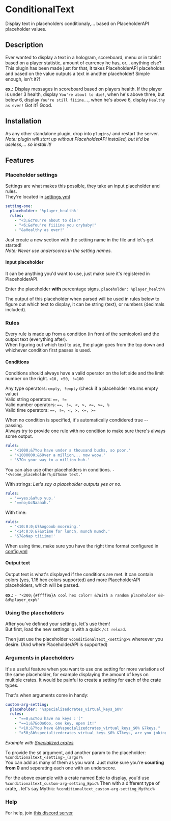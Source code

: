 # ConditionalText
Display text in placeholders conditionaly,... based on PlaceholderAPI placeholder values.

## Description

Ever wanted to display a text in a hologram, scoreboard, menu or in tablist based on a player statistic, amount of currency he has, or... anything else?
This plugin has been made just for that, it takes PlaceholderAPI placeholdes and based on the value outputs a text in another placeholder! Simple enough, isn't it?!

**ex.:** Display messages in scoreboard based on players health. If the player is under 3 health, display `You're about to die!`, when he's above three, but below 6, display `You're still fiiine..`,
when he's above 6, display `Healthy as ever!` Got it? Good.

## Installation

As any other standalone plugin, drop into `plugins/` and restart the server.\
*Note: plugin will start up without PlaceholderAPI installed, but it'd be useless,... so install it!*

## Features

### Placeholder settings

Settings are what makes this possible, they take an input placeholder and rules.\
They're located in [settings.yml](https://github.com/Wertik/ConditionalText/blob/master/src/main/resources/settings.yml)

```yaml
setting-one:
  placeholder: '%player_health%'
  rules:
    - "<3;&cYou're about to die!"
    - "<6;&eYou're fiiiine you crybaby!"
    - "&aHealthy as ever!"
```

Just create a new section with the setting name in the file and let's get started!\
*Note: Never use underscores in the setting names.*

#### Input placeholder

It can be anything you'd want to use, just make sure it's registered in PlaceholderAPI.

Enter the placeholder __with__ percentage signs. ``placeholder: %player_health%``

The output of this placeholder when parsed will be used in rules below to figure out which text to display, it can be string (text), or numbers (decimals included).

### Rules

Every rule is made up from a condition (in front of the semicolon) and the output text (everything after).\
When figuring out which text to use, the plugin goes from the top down and whichever condition first passes is used.

#### Conditions

Conditions should always have a valid operator on the left side and the limit number on the right. ``<10, >50, !=100``

Any type operators: `empty, !empty` (check if a placeholder returns empty value)\
Valid string operators: `==, !=`\
Valid number operators: `==, !=, <, >, <=, >=, %`\
Valid time operators: `==, !=, <, >, <=, >=`

When no condition is specified, it's automatically condidered true -- passing. \
Always try to provide one rule with no condition to make sure there's always some output.

```yaml
rules:
  - '<1000;&7You have under a thousand bucks, so poor.'
  - '>1000000;&6Over a million,.. now woow.'
  - '&7On your way to a million huh.'
```

You can also use other placeholders in conditions.
``- '<%some_placeholder%;&7Some text.'``

With strings:
*Let's say a placeholder outputs yes or no.*
```yaml
rules:
  - '==yes;&aYup yup.'
  - '==no;&cNaaaah.'
```

With time:
```yaml
rules:
  - '<10:0:0;&7&ogooob moorning.'
  - '<14:0:0;&7&otime for lunch, munch munch.'
  - '&7&oNap tiiiime!'
```

When using time, make sure you have the right time format configured in [config.yml](https://github.com/Wertik/ConditionalText/blob/master/src/main/resources/config.yml)

#### Output text

Output text is what's displayed if the conditions are met. It can contain colors (yes, 1.16 hex colors supported) and more PlaceholderAPI placeholders, which will be parsed.

**ex.:** ``- "<200;{#ffff9a}A cool hex color! &7With a random placeholder &8- &d%player_exp%"``

### Using the placeholders

After you've defined your settings, let's use them!\
But first, load the new settings in with a quick `/ct reload`.

Then just use the placeholder ``%conditionaltext_<setting>%`` whereever you desire. (And where PlaceholderAPI is supported)

### Arguments in placeholders

It's a useful feature when you want to use one setting for more variations of the same placeholder, for example displaying the amount of keys on multiple crates. 
It would be painful to create a setting for each of the crate types.

That's when arguments come in handy:
```yaml
custom-arg-setting:
  placeholder: '%specializedcrates_virtual_keys_$0%'
  rules:
    - "==0;&cYou have no keys :'("
    - "==1;&7&oOoOoo, one key, open it!"
    - "<10;&7You have &b%specializedcrates_virtual_keys_$0% &7keys."
    - ">50;&b%specializedcrates_virtual_keys_$0% &7keys, are you joking? Why are you not gambling you key-hugger?!?!"
```
*Example with [Specialized crates](https://www.spigotmc.org/resources/specialized-crates-1-8-1-16.9047/)*

To provide the `$0` argument, add another param to the placeholder: ``%conditionaltext_<setting>_(args)%``\
You can add as many of them as you want. Just make sure you're **counting from 0** and seperating each one with an underscore.

For the above example with a crate named Epic to display, you'd use ``%conditionaltext_custom-arg-setting_Epic%``
Then with a different type of crate,.. let's say Mythic: ``%conditionaltext_custom-arg-setting_Mythic%``

### Help

For help, join [this discord server](https://discord.gg/5Suw58j)
